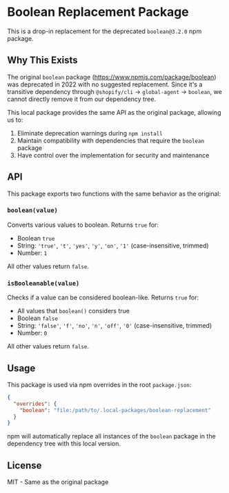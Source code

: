 # Boolean Replacement Package

This is a drop-in replacement for the deprecated `boolean@3.2.0` npm package.

## Why This Exists

The original `boolean` package (https://www.npmjs.com/package/boolean) was deprecated in 2022 with no suggested replacement. Since it's a transitive dependency through `@shopify/cli` → `global-agent` → `boolean`, we cannot directly remove it from our dependency tree.

This local package provides the same API as the original package, allowing us to:
1. Eliminate deprecation warnings during `npm install`
2. Maintain compatibility with dependencies that require the `boolean` package
3. Have control over the implementation for security and maintenance

## API

This package exports two functions with the same behavior as the original:

### `boolean(value)`

Converts various values to boolean. Returns `true` for:
- Boolean `true`
- String: `'true'`, `'t'`, `'yes'`, `'y'`, `'on'`, `'1'` (case-insensitive, trimmed)
- Number: `1`

All other values return `false`.

### `isBooleanable(value)`

Checks if a value can be considered boolean-like. Returns `true` for:
- All values that `boolean()` considers true
- Boolean `false`
- String: `'false'`, `'f'`, `'no'`, `'n'`, `'off'`, `'0'` (case-insensitive, trimmed)
- Number: `0`

All other values return `false`.

## Usage

This package is used via npm overrides in the root `package.json`:

```json
{
  "overrides": {
    "boolean": "file:/path/to/.local-packages/boolean-replacement"
  }
}
```

npm will automatically replace all instances of the `boolean` package in the dependency tree with this local version.

## License

MIT - Same as the original package

